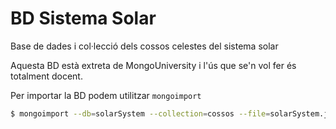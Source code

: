# BD Sistema Solar #

Base de dades i col·lecció dels cossos celestes del sistema solar

Aquesta BD està extreta de MongoUniversity i l'ús que se'n vol fer és totalment docent.

Per importar la BD podem utilitzar ```mongoimport```

```bash
$ mongoimport --db=solarSystem --collection=cossos --file=solarSystem.json
```
